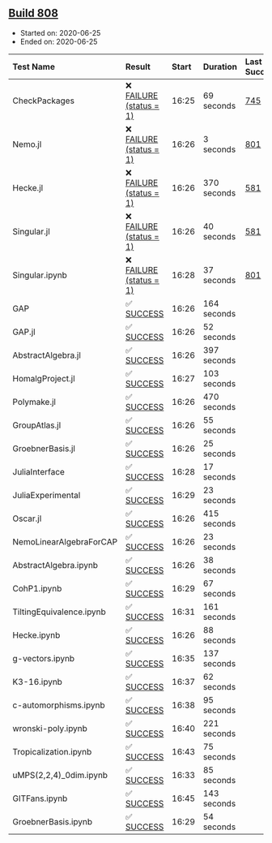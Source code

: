 ## [Build 808](https://oscarci.mathematik.uni-kl.de/job/oscar-julia-1.4/808/)

* Started on: 2020-06-25
* Ended on: 2020-06-25

| Test Name    | Result | Start | Duration | Last Success | First Failure |
|:-------------|:-------|:------|:---------|:-------------|:--------------|
| CheckPackages | ❌ [FAILURE (status = 1)](https://oscarci.mathematik.uni-kl.de/job/oscar-julia-1.4/808/artifact/logs/build-808/CheckPackages.log) | 16:25 | 69 seconds | [745](https://oscarci.mathematik.uni-kl.de/job/oscar-julia-1.4/745/) | [746](https://oscarci.mathematik.uni-kl.de/job/oscar-julia-1.4/746/) |
| Nemo.jl | ❌ [FAILURE (status = 1)](https://oscarci.mathematik.uni-kl.de/job/oscar-julia-1.4/808/artifact/logs/build-808/Nemo.jl.log) | 16:26 | 3 seconds | [801](https://oscarci.mathematik.uni-kl.de/job/oscar-julia-1.4/801/) | [802](https://oscarci.mathematik.uni-kl.de/job/oscar-julia-1.4/802/) |
| Hecke.jl | ❌ [FAILURE (status = 1)](https://oscarci.mathematik.uni-kl.de/job/oscar-julia-1.4/808/artifact/logs/build-808/Hecke.jl.log) | 16:26 | 370 seconds | [581](https://oscarci.mathematik.uni-kl.de/job/oscar-julia-1.4/581/) | [582](https://oscarci.mathematik.uni-kl.de/job/oscar-julia-1.4/582/) |
| Singular.jl | ❌ [FAILURE (status = 1)](https://oscarci.mathematik.uni-kl.de/job/oscar-julia-1.4/808/artifact/logs/build-808/Singular.jl.log) | 16:26 | 40 seconds | [581](https://oscarci.mathematik.uni-kl.de/job/oscar-julia-1.4/581/) | [582](https://oscarci.mathematik.uni-kl.de/job/oscar-julia-1.4/582/) |
| Singular.ipynb | ❌ [FAILURE (status = 1)](https://oscarci.mathematik.uni-kl.de/job/oscar-julia-1.4/808/artifact/logs/build-808/Singular.ipynb.log) | 16:28 | 37 seconds | [801](https://oscarci.mathematik.uni-kl.de/job/oscar-julia-1.4/801/) | [802](https://oscarci.mathematik.uni-kl.de/job/oscar-julia-1.4/802/) |
| GAP | ✅ [SUCCESS](https://oscarci.mathematik.uni-kl.de/job/oscar-julia-1.4/808/artifact/logs/build-808/GAP.log) | 16:26 | 164 seconds |  |  |
| GAP.jl | ✅ [SUCCESS](https://oscarci.mathematik.uni-kl.de/job/oscar-julia-1.4/808/artifact/logs/build-808/GAP.jl.log) | 16:26 | 52 seconds |  |  |
| AbstractAlgebra.jl | ✅ [SUCCESS](https://oscarci.mathematik.uni-kl.de/job/oscar-julia-1.4/808/artifact/logs/build-808/AbstractAlgebra.jl.log) | 16:26 | 397 seconds |  |  |
| HomalgProject.jl | ✅ [SUCCESS](https://oscarci.mathematik.uni-kl.de/job/oscar-julia-1.4/808/artifact/logs/build-808/HomalgProject.jl.log) | 16:27 | 103 seconds |  |  |
| Polymake.jl | ✅ [SUCCESS](https://oscarci.mathematik.uni-kl.de/job/oscar-julia-1.4/808/artifact/logs/build-808/Polymake.jl.log) | 16:26 | 470 seconds |  |  |
| GroupAtlas.jl | ✅ [SUCCESS](https://oscarci.mathematik.uni-kl.de/job/oscar-julia-1.4/808/artifact/logs/build-808/GroupAtlas.jl.log) | 16:26 | 55 seconds |  |  |
| GroebnerBasis.jl | ✅ [SUCCESS](https://oscarci.mathematik.uni-kl.de/job/oscar-julia-1.4/808/artifact/logs/build-808/GroebnerBasis.jl.log) | 16:26 | 25 seconds |  |  |
| JuliaInterface | ✅ [SUCCESS](https://oscarci.mathematik.uni-kl.de/job/oscar-julia-1.4/808/artifact/logs/build-808/JuliaInterface.log) | 16:28 | 17 seconds |  |  |
| JuliaExperimental | ✅ [SUCCESS](https://oscarci.mathematik.uni-kl.de/job/oscar-julia-1.4/808/artifact/logs/build-808/JuliaExperimental.log) | 16:29 | 23 seconds |  |  |
| Oscar.jl | ✅ [SUCCESS](https://oscarci.mathematik.uni-kl.de/job/oscar-julia-1.4/808/artifact/logs/build-808/Oscar.jl.log) | 16:26 | 415 seconds |  |  |
| NemoLinearAlgebraForCAP | ✅ [SUCCESS](https://oscarci.mathematik.uni-kl.de/job/oscar-julia-1.4/808/artifact/logs/build-808/NemoLinearAlgebraForCAP.log) | 16:26 | 23 seconds |  |  |
| AbstractAlgebra.ipynb | ✅ [SUCCESS](https://oscarci.mathematik.uni-kl.de/job/oscar-julia-1.4/808/artifact/logs/build-808/AbstractAlgebra.ipynb.log) | 16:26 | 38 seconds |  |  |
| CohP1.ipynb | ✅ [SUCCESS](https://oscarci.mathematik.uni-kl.de/job/oscar-julia-1.4/808/artifact/logs/build-808/CohP1.ipynb.log) | 16:29 | 67 seconds |  |  |
| TiltingEquivalence.ipynb | ✅ [SUCCESS](https://oscarci.mathematik.uni-kl.de/job/oscar-julia-1.4/808/artifact/logs/build-808/TiltingEquivalence.ipynb.log) | 16:31 | 161 seconds |  |  |
| Hecke.ipynb | ✅ [SUCCESS](https://oscarci.mathematik.uni-kl.de/job/oscar-julia-1.4/808/artifact/logs/build-808/Hecke.ipynb.log) | 16:26 | 88 seconds |  |  |
| g-vectors.ipynb | ✅ [SUCCESS](https://oscarci.mathematik.uni-kl.de/job/oscar-julia-1.4/808/artifact/logs/build-808/g-vectors.ipynb.log) | 16:35 | 137 seconds |  |  |
| K3-16.ipynb | ✅ [SUCCESS](https://oscarci.mathematik.uni-kl.de/job/oscar-julia-1.4/808/artifact/logs/build-808/K3-16.ipynb.log) | 16:37 | 62 seconds |  |  |
| c-automorphisms.ipynb | ✅ [SUCCESS](https://oscarci.mathematik.uni-kl.de/job/oscar-julia-1.4/808/artifact/logs/build-808/c-automorphisms.ipynb.log) | 16:38 | 95 seconds |  |  |
| wronski-poly.ipynb | ✅ [SUCCESS](https://oscarci.mathematik.uni-kl.de/job/oscar-julia-1.4/808/artifact/logs/build-808/wronski-poly.ipynb.log) | 16:40 | 221 seconds |  |  |
| Tropicalization.ipynb | ✅ [SUCCESS](https://oscarci.mathematik.uni-kl.de/job/oscar-julia-1.4/808/artifact/logs/build-808/Tropicalization.ipynb.log) | 16:43 | 75 seconds |  |  |
| uMPS(2,2,4)_0dim.ipynb | ✅ [SUCCESS](https://oscarci.mathematik.uni-kl.de/job/oscar-julia-1.4/808/artifact/logs/build-808/uMPS-2-2-4-_0dim.ipynb.log) | 16:33 | 85 seconds |  |  |
| GITFans.ipynb | ✅ [SUCCESS](https://oscarci.mathematik.uni-kl.de/job/oscar-julia-1.4/808/artifact/logs/build-808/GITFans.ipynb.log) | 16:45 | 143 seconds |  |  |
| GroebnerBasis.ipynb | ✅ [SUCCESS](https://oscarci.mathematik.uni-kl.de/job/oscar-julia-1.4/808/artifact/logs/build-808/GroebnerBasis.ipynb.log) | 16:29 | 54 seconds |  |  |
